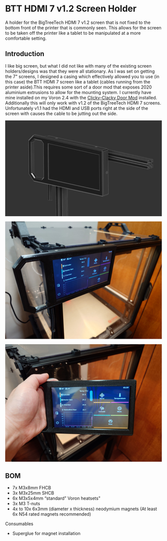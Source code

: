 # BTT HDMI 7 v1.2 Screen Holder
A holder for the BigTreeTech HDMI 7 v1.2 screen that is not fixed to the bottom front of the printer that is commonly seen. This allows for the screen to be taken off the printer like a tablet to be manipulated at a more comfortable setting.



## Introduction

I like big screen, but what I did not like with many of the existing screen holders/designs was that they were all stationary. As I was set on getting the 7" screens, I designed a casing which effectively allowed you to use (in this case) the BTT HDMI 7 screen like a tablet (cables running from the printer aside).This requires some sort of a door mod that exposes 2020 aluminium extrusions to allow for the mounting system. I currently have mine installed on my Voron 2.4 with the [Clicky-Clacky Door Mod](https://github.com/tanaes/whopping_Voron_mods/tree/main/clickyclacky_door) installed.
Additionally this will only work with v1.2 of the BigTreeTech HDMI 7 screens. Unfortunately v1.1 had the HDMI and USB ports right at the side of the screen with causes the cable to be jutting out the side. 

![](Images/ISO.JPG)

![](Images/Seated.JPG)

![](Images/Handheld.JPG)



## BOM

- 7x M3x8mm FHCB
- 3x M3x25mm SHCB 
- 6x M3x5x4mm “standard” Voron heatsets" 
- 3x M3 T-nuts
- 4x to 10x 6x3mm (diameter x thickness) neodymium magnets (At least 6x N54 rated magnets recommended)

Consumables 

- Superglue for magnet installation